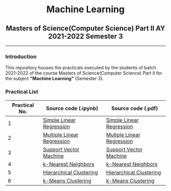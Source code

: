 # <center>Machine Learning</center>

## <center>Masters of Science(Computer Science) Part II AY 2021-2022 Semester 3</center>

---

### Introduction

This repository houses the practicals executed by the students of batch 2021-2022 of the course Masters of Science(Computer Science) Part II for the subject **"Machine Learning"** (Semester 3).

### Practical List
| Practical No.  | Source code (.ipynb)   | Source code (.pdf)   |
|-------------- | -------------- | -------------- |
| 1    | [Simple Linear Regression](./src/notebooks/SLR.ipynb)     | [Simple Linear Regression](./src/pdfs/SLR.pdf)     |
| 2    | [Multiple Linear Regression](./src/notebooks/MLR.ipynb)     | [Mutiple Linear Regression](./src/pdfs/MLR.pdf)     |
| 3    | [Support Vector Machine](./src/notebooks/SVM.ipynb)     | [Support Vector Machine](./src/pdfs/SVM.pdf)     |
| 4    | [k-Nearest Neighbors](./src/notebooks/KNN.ipynb)     | [k-Nearest Neighbors](./src/pdfs/KNN.pdf)     |
| 5    | [Hierarchical Clustering](./src/notebooks/HClust.ipynb)     | [Hierarchical Clustering](./src/pdfs/HClust.pdf)     |
| 6    | [k-Means Clustering](./src/notebooks/KMeans.ipynb)     | [k-Means Clustering](./src/pdfs/KMeans.pdf)     |